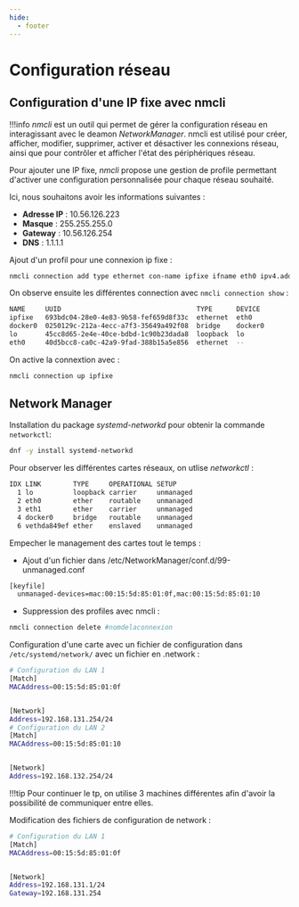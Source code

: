 ```yaml
---
hide:
  - footer
---
```


# Configuration réseau

## Configuration d'une IP fixe avec nmcli

!!!info
    *nmcli* est un outil qui permet de gérer la configuration réseau en interagissant avec le deamon *NetworkManager*. nmcli est utilisé pour créer, afficher, modifier, supprimer, activer et désactiver les connexions réseau, ainsi que pour contrôler et afficher l'état des périphériques réseau.

Pour ajouter une IP fixe, *nmcli* propose une gestion de profile permettant d'activer une configuration personnalisée pour chaque réseau souhaité.

Ici, nous souhaitons avoir les informations suivantes :

- **Adresse IP** : 10.56.126.223
- **Masque** : 255.255.255.0
- **Gateway** : 10.56.126.254
- **DNS** : 1.1.1.1


Ajout d'un profil pour une connexion ip fixe :

```bash 
nmcli connection add type ethernet con-name ipfixe ifname eth0 ipv4.addresses 10.56.126.223/24 ipv4.gateway 10.56.126.254 ipv4.dns 1.1.1.1 ipv4.method manual
```

On observe ensuite les différentes connection avec `nmcli connection show` :

```bash linenums="1"
NAME     UUID                                  TYPE      DEVICE
ipfixe   693bdc04-28e0-4e83-9b58-fef659d8f33c  ethernet  eth0
docker0  0250129c-212a-4ecc-a7f3-35649a492f08  bridge    docker0
lo       45cc8d65-2e4e-40ce-bdbd-1c90b23dada8  loopback  lo
eth0     40d5bcc8-ca0c-42a9-9fad-388b15a5e856  ethernet  --
``` 

On active la connextion avec :

```bash
nmcli connection up ipfixe
```

## Network Manager

Installation du package *systemd-networkd* pour obtenir la commande `networkctl`:

```bash
dnf -y install systemd-networkd
```

Pour observer les différentes cartes réseaux, on utlise *networkctl* :

```bash linenums="1"
IDX LINK        TYPE     OPERATIONAL SETUP
  1 lo          loopback carrier     unmanaged
  2 eth0        ether    routable    unmanaged
  3 eth1        ether    carrier     unmanaged
  4 docker0     bridge   routable    unmanaged
  6 vethda849ef ether    enslaved    unmanaged
```

Empecher le management des cartes tout le temps :

- Ajout d'un fichier dans /etc/NetworkManager/conf.d/99-unmanaged.conf
```bash
[keyfile]
  unmanaged-devices=mac:00:15:5d:85:01:0f,mac:00:15:5d:85:01:10
```
- Suppression des profiles avec nmcli : 
```bash
nmcli connection delete #nomdelaconnexion
```

Configuration d'une carte avec un fichier de configuration dans `/etc/systemd/network/` avec un fichier en .network :

```bash
# Configuration du LAN 1
[Match]
MACAddress=00:15:5d:85:01:0f


[Network]
Address=192.168.131.254/24
# Configuration du LAN 2
[Match]
MACAddress=00:15:5d:85:01:10


[Network]
Address=192.168.132.254/24
```

!!!tip
  Pour continuer le tp, on utilise 3 machines différentes afin d'avoir la possibilité de communiquer entre elles.

Modification des fichiers de configuration de network :
```bash
# Configuration du LAN 1
[Match]
MACAddress=00:15:5d:85:01:0f


[Network]
Address=192.168.131.1/24
Gateway=192.168.131.254
```
